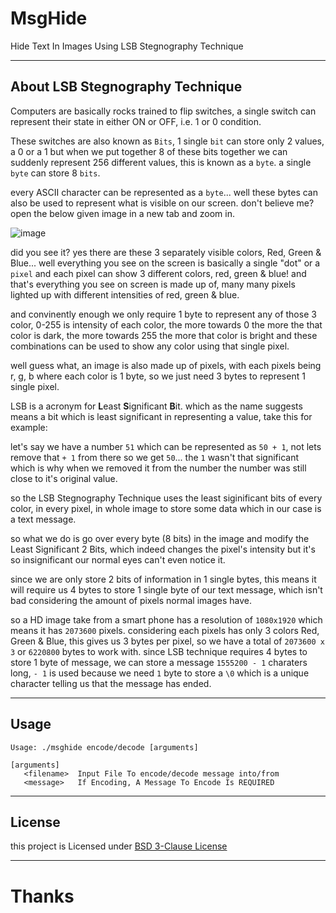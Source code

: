 # MsgHide
Hide Text In Images Using LSB Stegnography Technique

---
## About LSB Stegnography Technique
Computers are basically rocks trained to flip switches, a single switch can represent their state in either ON or OFF, i.e. 1 or 0 condition.

These switches are also known as `Bits`, 1 single `bit` can store only 2 values, a 0 or a 1 but when we put together 8 of these bits together we can suddenly represent 256 different values, this is known as a `byte`. a single `byte` can store 8 `bits`.

every ASCII character can be represented as a `byte`... well these bytes can also be used to represent what is visible on our screen. don't believe me? open the below given image in a new tab and zoom in.

![image](https://user-images.githubusercontent.com/75035219/231860594-6b4e32b6-f186-41be-91f2-f4c87f203b7e.png)

did you see it? yes there are these 3 separately visible colors, Red, Green & Blue... well everything you see on the screen is basically a single "dot" or a `pixel` and each pixel can show 3 different colors, red, green & blue! and that's everything you see on screen is made up of, many many pixels lighted up with different intensities of red, green & blue.

and convinently enough we only require 1 byte to represent any of those 3 color, 0-255 is intensity of each color, the more towards 0 the more the that color is dark, the more towards 255 the more that color is bright and these combinations can be used to show any color using that single pixel.

well guess what, an image is also made up of pixels, with each pixels being r, g, b where each color is 1 byte, so we just need 3 bytes to represent 1 single pixel.

LSB is a acronym for **L**east **S**ignificant **B**it. which as the name suggests means a bit which is least significant in representing a value, take this for example:

let's say we have a number `51` which can be represented as `50 + 1`, not lets remove that `+ 1` from there so we get `50`... the `1` wasn't that significant which is why when we removed it from the number the number was still close to it's original value.

so the LSB Stegnography Technique uses the least siginificant bits of every color, in every pixel, in whole image to store some data which in our case is a text message.

so what we do is go over every byte (8 bits) in the image and modify the Least Significant 2 Bits, which indeed changes the pixel's intensity but it's so insignificant our normal eyes can't even notice it.

since we are only store 2 bits of information in 1 single bytes, this means it will require us 4 bytes to store 1 single byte of our text message, which isn't bad considering the amount of pixels normal images have.

so a HD image take from a smart phone has a resolution of `1080x1920` which means it has `2073600` pixels. considering each pixels has only 3 colors Red, Green & Blue, this gives us 3 bytes per pixel, so we have a total of `2073600 x 3` or `6220800` bytes to work with. since LSB technique requires 4 bytes to store 1 byte of message, we can store a message `1555200 - 1` charaters long, `- 1` is used because we need `1` byte to store a `\0` which is a unique character telling us that the message has ended.

---
## Usage

```
Usage: ./msghide encode/decode [arguments]

[arguments]
   <filename>  Input File To encode/decode message into/from
   <message>   If Encoding, A Message To Encode Is REQUIRED
```

---
## License
this project is Licensed under [BSD 3-Clause License](./LICENSE)

---
# Thanks
